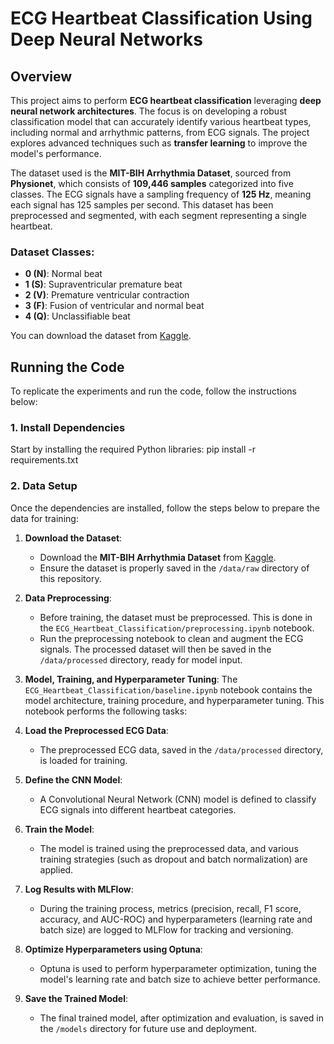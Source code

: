 # ECG Heartbeat Classification Using Deep Neural Networks

## Overview

This project aims to perform **ECG heartbeat classification** leveraging **deep neural network architectures**. The focus is on developing a robust classification model that can accurately identify various heartbeat types, including normal and arrhythmic patterns, from ECG signals. The project explores advanced techniques such as **transfer learning** to improve the model's performance.

The dataset used is the **MIT-BIH Arrhythmia Dataset**, sourced from **Physionet**, which consists of **109,446 samples** categorized into five classes. The ECG signals have a sampling frequency of **125 Hz**, meaning each signal has 125 samples per second. This dataset has been preprocessed and segmented, with each segment representing a single heartbeat.

### Dataset Classes:
- **0 (N)**: Normal beat
- **1 (S)**: Supraventricular premature beat
- **2 (V)**: Premature ventricular contraction
- **3 (F)**: Fusion of ventricular and normal beat
- **4 (Q)**: Unclassifiable beat

You can download the dataset from [Kaggle](https://www.kaggle.com/datasets/shayanfazeli/heartbeat?resource=download&select=mitbih_train.csv).

## Running the Code

To replicate the experiments and run the code, follow the instructions below:

### 1. Install Dependencies

Start by installing the required Python libraries: pip install -r requirements.txt

   
### 2. Data Setup
Once the dependencies are installed, follow the steps below to prepare the data for training:

1. **Download the Dataset**: 
   - Download the **MIT-BIH Arrhythmia Dataset** from [Kaggle](https://www.kaggle.com/datasets/shayanfazeli/heartbeat?resource=download&select=mitbih_train.csv). 
   - Ensure the dataset is properly saved in the `/data/raw` directory of this repository.

2. **Data Preprocessing**: 
   - Before training, the dataset must be preprocessed. This is done in the `ECG_Heartbeat_Classification/preprocessing.ipynb` notebook.
   - Run the preprocessing notebook to clean and augment the ECG signals. The processed dataset will then be saved in the `/data/processed` directory, ready for model 
   input.

3. **Model, Training, and Hyperparameter Tuning**:
   The `ECG_Heartbeat_Classification/baseline.ipynb` notebook contains the model architecture, training procedure, and hyperparameter tuning.
   This notebook performs the following tasks:

1. **Load the Preprocessed ECG Data**: 
   - The preprocessed ECG data, saved in the `/data/processed` directory, is loaded for training.

2. **Define the CNN Model**: 
   - A Convolutional Neural Network (CNN) model is defined to classify ECG signals into different heartbeat categories.

3. **Train the Model**: 
   - The model is trained using the preprocessed data, and various training strategies (such as dropout and batch normalization) are applied.

4. **Log Results with MLFlow**: 
   - During the training process, metrics (precision, recall, F1 score, accuracy, and AUC-ROC) and hyperparameters (learning rate and batch size) are logged to MLFlow for tracking and versioning.

5. **Optimize Hyperparameters using Optuna**: 
   - Optuna is used to perform hyperparameter optimization, tuning the model's learning rate and batch size to achieve better performance.

6. **Save the Trained Model**: 
   - The final trained model, after optimization and evaluation, is saved in the `/models` directory for future use and deployment.

